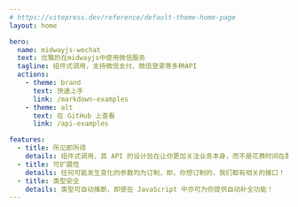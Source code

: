```yaml
---
# https://vitepress.dev/reference/default-theme-home-page
layout: home

hero:
  name: midwayjs-wechat
  text: 优雅的在midwayjs中使用微信服务
  tagline: 组件式调用，支持微信支付、微信登录等多种API
  actions:
    - theme: brand
      text: 快速上手
      link: /markdown-examples
    - theme: alt
      text: 在 GitHub 上查看
      link: /api-examples

features:
  - title: 所见即所得
    details: 组件式调用，其 API 的设计旨在让你更加关注业务本身，而不是花费时间在配置上。
  - title: 可扩展性
    details: 任何可能发生变化的参数均为订制，即，你想订制的，我们都有相关的接口！
  - title: 类型安全
    details: 类型可自动推断，即使在 JavaScript 中亦可为你提供自动补全功能！
---
```

